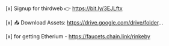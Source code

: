 [x] Signup for thirdweb 👉  https://bit.ly/3EJLftx

[x] 📥 Download Assets: https://drive.google.com/drive/folder...

[x] for getting Etherium - https://faucets.chain.link/rinkeby